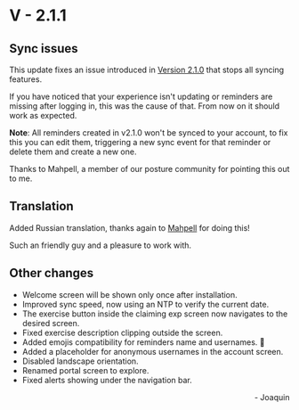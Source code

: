# V - 2.1.1

## Sync issues

This update fixes an issue introduced in [Version 2.1.0](./v2.1.0.md) that stops all syncing features.

If you have noticed that your experience isn't updating or reminders are missing after logging in, this was the cause of that. From now on it should work as expected.

**Note**: All reminders created in v2.1.0 won't be synced to your account, to fix this you can edit them, triggering a new sync event for that reminder or delete them and create a new one.

Thanks to Mahpell, a member of our posture community for pointing this out to me.

## Translation

Added Russian translation, thanks again to [Mahpell](https://github.com/mahpell) for doing this!

Such an friendly guy and a pleasure to work with.

## Other changes
- Welcome screen will be shown only once after installation.
- Improved sync speed, now using an NTP to verify the current date.
- The exercise button inside the claiming exp screen now navigates to the desired screen.
- Fixed exercise description clipping outside the screen.
- Added emojis compatibility for reminders name and usernames. :tada:
- Added a placeholder for anonymous usernames in the account screen.
- Disabled landscape orientation.
- Renamed portal screen to explore.
- Fixed alerts showing under the navigation bar.

<div style="text-align: right">- Joaquin</div>
